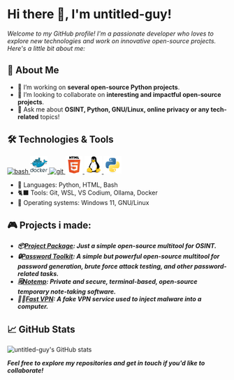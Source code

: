 # Hi there 👋, **I'm untitled-guy**!

*Welcome to my GitHub profile! I'm a passionate developer who loves to explore new technologies and work on innovative open-source projects. Here's a little bit about me:*

## 🚀 About Me
- 🔭 I’m working on **several open-source Python projects**.
- 👯 I’m looking to collaborate on **interesting and impactful open-source projects**.
- 💬 Ask me about **OSINT, Python, GNU/Linux, online privacy or any tech-related** topics!

## 🛠️ Technologies & Tools
<p align="left"> <a href="https://www.gnu.org/software/bash/" target="_blank" rel="noreferrer"> <img src="https://www.vectorlogo.zone/logos/gnu_bash/gnu_bash-icon.svg" alt="bash" width="40" height="40"/> </a> <a href="https://www.docker.com/" target="_blank" rel="noreferrer"> <img src="https://raw.githubusercontent.com/devicons/devicon/master/icons/docker/docker-original-wordmark.svg" alt="docker" width="40" height="40"/> </a> <a href="https://git-scm.com/" target="_blank" rel="noreferrer"> <img src="https://www.vectorlogo.zone/logos/git-scm/git-scm-icon.svg" alt="git" width="40" height="40"/> </a> <a href="https://www.w3.org/html/" target="_blank" rel="noreferrer"> <img src="https://raw.githubusercontent.com/devicons/devicon/master/icons/html5/html5-original-wordmark.svg" alt="html5" width="40" height="40"/> </a> <a href="https://www.linux.org/" target="_blank" rel="noreferrer"> <img src="https://raw.githubusercontent.com/devicons/devicon/master/icons/linux/linux-original.svg" alt="linux" width="40" height="40"/> </a> <a href="https://www.python.org" target="_blank" rel="noreferrer"> <img src="https://raw.githubusercontent.com/devicons/devicon/master/icons/python/python-original.svg" alt="python" width="40" height="40"/> </a> </p>

- 🐍 Languages: Python, HTML, Bash
- 🐈‍⬛ Tools: Git, WSL, VS Codium, Ollama, Docker
- 🐧 Operating systems: Windows 11, GNU/Linux

## 🎮 Projects i made: 
- ***📦[Project Package](https://github.com/untitled-guy/Project-Package): Just a simple open-source multitool for OSINT.***
- ***🔒[Password Toolkit](https://github.com/untitled-guy/Password-Toolkit): A simple but powerful open-source multitool for password generation, brute force attack testing, and other password-related tasks.***
- ***🗒️[Notemp](https://github.com/untitled-guy/Notemp): Private and secure, terminal-based, open-source temporary note-taking software.***
- ***🏃‍♂️[Fast VPN](https://github.com/untitled-guy/Fast-VPN): A fake VPN service used to inject malware into a computer.***
## 📈 GitHub Stats
![untitled-guy's GitHub stats](https://github-readme-stats.vercel.app/api?username=untitled-guy&show_icons=true&theme=radical)

***Feel free to explore my repositories and get in touch if you'd like to collaborate!***
